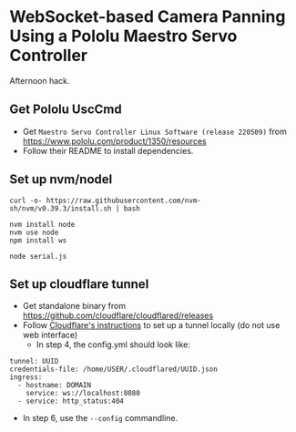 # WebSocket-based Camera Panning Using a Pololu Maestro Servo Controller

Afternoon hack.

## Get Pololu UscCmd

* Get `Maestro Servo Controller Linux Software (release 220509)` from https://www.pololu.com/product/1350/resources
* Follow their README to install dependencies.

## Set up nvm/nodel

```
curl -o- https://raw.githubusercontent.com/nvm-sh/nvm/v0.39.3/install.sh | bash

nvm install node
nvm use node
npm install ws

node serial.js
```

## Set up cloudflare tunnel

* Get standalone binary from https://github.com/cloudflare/cloudflared/releases
* Follow [Cloudflare's instructions](https://developers.cloudflare.com/cloudflare-one/connections/connect-apps/install-and-setup/tunnel-guide/local/#set-up-a-tunnel-locally-cli-setup) to set up a tunnel locally (do not use web interface)
  * In step 4, the config.yml should look like:
```
tunnel: UUID
credentials-file: /home/USER/.cloudflared/UUID.json
ingress:
  - hostname: DOMAIN
    service: ws://localhost:8080
  - service: http_status:404
```
  * In step 6, use the `--config` commandline.
